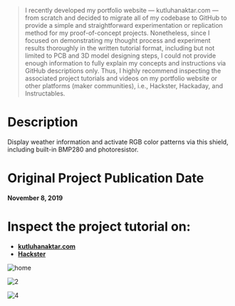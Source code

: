> I recently developed my portfolio website — kutluhanaktar.com — from scratch and decided to migrate all of my codebase to GitHub to provide a simple and straightforward experimentation or replication method for my proof-of-concept projects. Nonetheless, since I focused on demonstrating my thought process and experiment results thoroughly in the written tutorial format, including but not limited to PCB and 3D model designing steps, I could not provide enough information to fully explain my concepts and instructions via GitHub descriptions only. Thus, I highly recommend inspecting the associated project tutorials and videos on my portfolio website or other platforms (maker communities), i.e., Hackster, Hackaday, and Instructables.

# Description

Display weather information and activate RGB color patterns via this shield, including built-in BMP280 and photoresistor.

# Original Project Publication Date

**November 8, 2019**

# Inspect the project tutorial on:

- **[kutluhanaktar.com](https://www.kutluhanaktar.com/projects/Nano_Weather_Shield_V1_1/)**
- **[Hackster](https://www.hackster.io/kutluhan-aktar/nano-weather-shield-v1-1-f65b7a)**

![home](https://github.com/user-attachments/assets/f4d153fa-7e14-4e6c-9311-a9af264c183e)

![2](https://github.com/user-attachments/assets/fc10d51c-32ab-4fe5-afa7-e01e589c45b9)

![4](https://github.com/user-attachments/assets/57cc520c-4161-4aea-bd2f-bac535bac5fb)
